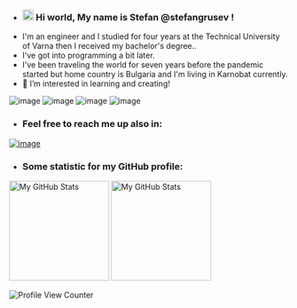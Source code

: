 - ### <img src="https://media.giphy.com/media/hvRJCLFzcasrR4ia7z/giphy.gif" width="20px"> Hi world, My name is Stefan @stefangrusev ! 
-  I'm an engineer and I studied for four years at the Technical University of Varna then I received my bachelor's degree.. 
-  I've got into programming a bit later. 
-  I've been traveling the world for seven years before the pandemic started but home country is Bulgaria and I'm living in Karnobat currently. 
-  👀 I’m interested in learning and creating!
 
 ![image](https://img.shields.io/badge/Visual_Studio-5C2D91?style=for-the-badge&logo=visual%20studio&logoColor=white)
 ![image](https://img.shields.io/badge/C%23-239120?style=for-the-badge&logo=c-sharp&logoColor=white)
 ![image](https://img.shields.io/badge/.NET-512BD4?style=for-the-badge&logo=dotnet&logoColor=white)
 ![image](https://img.shields.io/badge/GIT-E44C30?style=for-the-badge&logo=git&logoColor=white)
 
- ### Feel free to reach me up also in:
<a href="https://www.linkedin.com/in/stefan-rusev-2b657822b/">![image](https://img.shields.io/badge/LinkedIn-0077B5?style=for-the-badge&logo=linkedin&logoColor=white)</a>
 
- ### Some statistic for my GitHub profile:
<p>
<img height="180em" alt="My GitHub Stats" src="https://github-readme-stats.vercel.app/api?username=stefangrusev&show_icons=true&bg_color=00000000&hide_border=true&text_color=3498db&&count_private=true" />

  <img height="180em" alt="My GitHub Stats" src="https://github-readme-stats.vercel.app/api/top-langs/?username=stefangrusev&langs_count=8&layout=compact&hide_border=true&bg_color=00000000&text_color=3498db&&count_private=true&include_all_commits=true" />
</p>
<p></p><p></p>

![Profile View Counter](https://komarev.com/ghpvc/?username=stefangrusev&style=for-the-badge&color=brightgreen)


<!---
stefangrusev/stefangrusev is a ✨ special ✨ repository because its `README.md` (this file) appears on your GitHub profile.
You can click the Preview link to take a look at your changes.
--->
